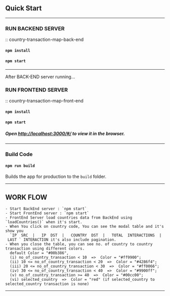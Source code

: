 ## Quick Start
---
### RUN BACKEND SERVER
:: country-transaction-map-back-end
#### `npm install`
#### `npm start`
---
After BACK-END server running...

### RUN FRONTEND SERVER
:: country-transaction-map-front-end
#### `npm install`
#### `npm start`
##### Open [http://localhost:3000/#/](http://localhost:3000/) to view it in the browser.
---

### Build Code

#### `npm run build`

Builds the app for production to the `build` folder.

---

## WORK FLOW

```
- Start BackEnd server : `npm start`
- Start FrontEnd server : `npm start`
- FrontEnd Server load countries data from BackEnd using `loadCountries()` when it's start.
- When You click on country code, You can see the modal table and it's show you
  `IP​ ​ SRC​ ​ | ​ ​ IP​ ​ DST​ ​ | ​ ​ COUNTRY​ ​ DST​ ​ | ​ ​ TOTAL​ ​ INTERACTIONS​ ​ | ​ ​ LAST​ ​` INTERACTION it's also include pagination.
- When you close the table, you can see no. of country to country transaction using different colors.
  default Color = "#00b386",
  (i) no_of_country_transaction < 10  =>  Color = "#ff9900";
  (ii) 10 <= no_of_country_transaction < 20  =>  Color = "#4286f4";
  (iii) 20 <= no_of_country_transaction < 30  =>  Color = "#ff0066";
  (iv) 30 <= no_of_country_transaction < 40  =>  Color = "#9900ff";
  (v) no_of_country_transaction >= 40  =>  Color = "#00cc00";
  (vi) selected_country  =>  Color = "red" (if selected_country to selected_country transaction is none)
```
---
